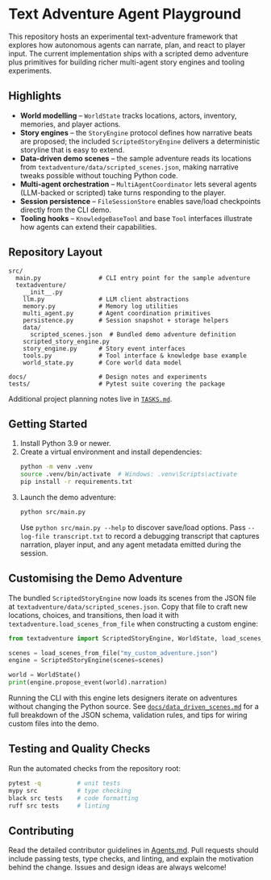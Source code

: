 # Text Adventure Agent Playground

This repository hosts an experimental text-adventure framework that explores how autonomous agents can narrate, plan, and react to player input.  The current implementation ships with a scripted demo adventure plus primitives for building richer multi-agent story engines and tooling experiments.

## Highlights

- **World modelling** – `WorldState` tracks locations, actors, inventory, memories, and player actions.
- **Story engines** – the `StoryEngine` protocol defines how narrative beats are proposed; the included `ScriptedStoryEngine` delivers a deterministic storyline that is easy to extend.
- **Data-driven demo scenes** – the sample adventure reads its locations from `textadventure/data/scripted_scenes.json`, making narrative tweaks possible without touching Python code.
- **Multi-agent orchestration** – `MultiAgentCoordinator` lets several agents (LLM-backed or scripted) take turns responding to the player.
- **Session persistence** – `FileSessionStore` enables save/load checkpoints directly from the CLI demo.
- **Tooling hooks** – `KnowledgeBaseTool` and base `Tool` interfaces illustrate how agents can extend their capabilities.

## Repository Layout

```
src/
  main.py                # CLI entry point for the sample adventure
  textadventure/
    __init__.py
    llm.py               # LLM client abstractions
    memory.py            # Memory log utilities
    multi_agent.py       # Agent coordination primitives
    persistence.py       # Session snapshot + storage helpers
    data/
      scripted_scenes.json  # Bundled demo adventure definition
    scripted_story_engine.py
    story_engine.py      # Story event interfaces
    tools.py             # Tool interface & knowledge base example
    world_state.py       # Core world data model

docs/                    # Design notes and experiments
tests/                   # Pytest suite covering the package
```

Additional project planning notes live in [`TASKS.md`](TASKS.md).

## Getting Started

1. Install Python 3.9 or newer.
2. Create a virtual environment and install dependencies:
   ```bash
   python -m venv .venv
   source .venv/bin/activate  # Windows: .venv\Scripts\activate
   pip install -r requirements.txt
   ```
3. Launch the demo adventure:
   ```bash
   python src/main.py
   ```
   Use `python src/main.py --help` to discover save/load options. Pass
   `--log-file transcript.txt` to record a debugging transcript that captures
   narration, player input, and any agent metadata emitted during the session.

## Customising the Demo Adventure

The bundled `ScriptedStoryEngine` now loads its scenes from the JSON file at
`textadventure/data/scripted_scenes.json`. Copy that file to craft new
locations, choices, and transitions, then load it with
`textadventure.load_scenes_from_file` when constructing a custom engine:

```python
from textadventure import ScriptedStoryEngine, WorldState, load_scenes_from_file

scenes = load_scenes_from_file("my_custom_adventure.json")
engine = ScriptedStoryEngine(scenes=scenes)

world = WorldState()
print(engine.propose_event(world).narration)
```

Running the CLI with this engine lets designers iterate on adventures without
changing the Python source. See
[`docs/data_driven_scenes.md`](docs/data_driven_scenes.md) for a full breakdown
of the JSON schema, validation rules, and tips for wiring custom files into the
demo.

## Testing and Quality Checks

Run the automated checks from the repository root:

```bash
pytest -q          # unit tests
mypy src           # type checking
black src tests    # code formatting
ruff src tests     # linting
```

## Contributing

Read the detailed contributor guidelines in [Agents.md](Agents.md).  Pull requests should include passing tests, type checks, and linting, and explain the motivation behind the change.  Issues and design ideas are always welcome!

